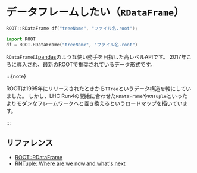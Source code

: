 # データフレームしたい（`RDataFrame`）

```cpp
ROOT::RDataFrame df("treeName", "ファイル名.root");
```

```python
import ROOT
df = ROOT.RDataFrame("treeName", "ファイル名.root")
```

`RDataFrame`は[pandas](../pandas/pandas-usage.md)のような使い勝手を目指した高レベルAPIです。
2017年ころに導入され、最新のROOTで推奨されているデータ形式です。

:::{note}

ROOTは1995年にリリースされたときから`TTree`というデータ構造を軸にしていました。
しかし、LHC Run4の開始に合わせた`RDataFrame`や`RNTuple`といった
よりモダンなフレームワークへと置き換えるというロードマップを描いています。

:::


## リファレンス

- [ROOT::RDataFrame](https://root.cern/doc/master/classROOT_1_1RDataFrame.html)
- [RNTuple: Where are we now and what's next](https://root.cern/blog/rntuple-update/)
